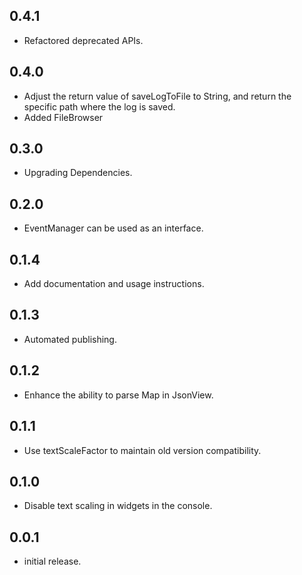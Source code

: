 ## 0.4.1

* Refactored deprecated APIs.

## 0.4.0

* Adjust the return value of saveLogToFile to String, and return the specific path where the log is
  saved.
* Added FileBrowser

## 0.3.0

* Upgrading Dependencies.

## 0.2.0

* EventManager can be used as an interface.

## 0.1.4

* Add documentation and usage instructions.

## 0.1.3

* Automated publishing.

## 0.1.2

* Enhance the ability to parse Map in JsonView.

## 0.1.1

* Use textScaleFactor to maintain old version compatibility.

## 0.1.0

* Disable text scaling in widgets in the console.

## 0.0.1

* initial release.
